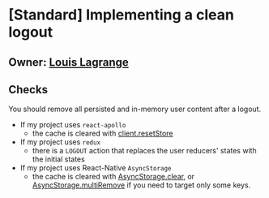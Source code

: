 # [Standard] Implementing a clean logout

## Owner: [Louis Lagrange](https://github.com/Minishlink)

## Checks

You should remove all persisted and in-memory user content after a logout.

* If my project uses `react-apollo`
    * the cache is cleared with [client.resetStore](https://www.apollographql.com/docs/react/advanced/caching.html#reset-store)
* If my project uses `redux`
    * there is a `LOGOUT` action that replaces the user reducers' states with the initial states
* If my project uses React-Native `AsyncStorage`
    * the cache is cleared with [AsyncStorage.clear](https://facebook.github.io/react-native/docs/asyncstorage.html#clear), or [AsyncStorage.multiRemove](https://facebook.github.io/react-native/docs/asyncstorage.html#multiremove) if you need to target only some keys.
